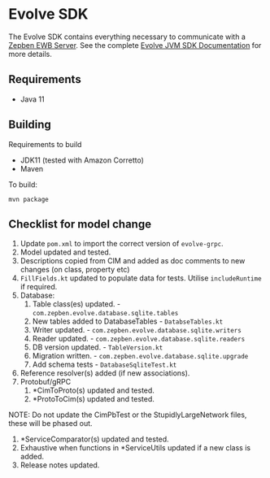 # Evolve SDK #

The Evolve SDK contains everything necessary to communicate with a [Zepben EWB Server](https://github.com/zepben/energy-workbench-server). See the complete [Evolve JVM SDK Documentation](https://zepben.github.io/evolve/docs/jvm-sdk/) for more details.

## Requirements ##

- Java 11

## Building ##

Requirements to build

- JDK11 (tested with Amazon Corretto)
- Maven

To build:

    mvn package

## Checklist for model change ##

1. Update `pom.xml` to import the correct version of `evolve-grpc`.
1. Model updated and tested.
1. Descriptions copied from CIM and added as doc comments to new changes (on class, property etc)
1. `FillFields.kt` updated to populate data for tests. Utilise `includeRuntime` if required.
1. Database:
   1. Table class(es) updated. - `com.zepben.evolve.database.sqlite.tables`
   1. New tables added to DatabaseTables - `DatabseTables.kt`
   1. Writer updated. - `com.zepben.evolve.database.sqlite.writers`
   1. Reader updated. - `com.zepben.evolve.database.sqlite.readers`
   1. DB version updated. - `TableVersion.kt`
   1. Migration written. - `com.zepben.evolve.database.sqlite.upgrade`
   1. Add schema tests - `DatabaseSqliteTest.kt`
1. Reference resolver(s) added (if new associations).
1. Protobuf/gRPC
    1. *CimToProto(s) updated and tested.
    1. *ProtoToCim(s) updated and tested.
   
NOTE: Do not update the CimPbTest or the StupidlyLargeNetwork files, these will be phased out.
1. *ServiceComparator(s) updated and tested.
1. Exhaustive when functions in *ServiceUtils updated if a new class is added.
1. Release notes updated.
